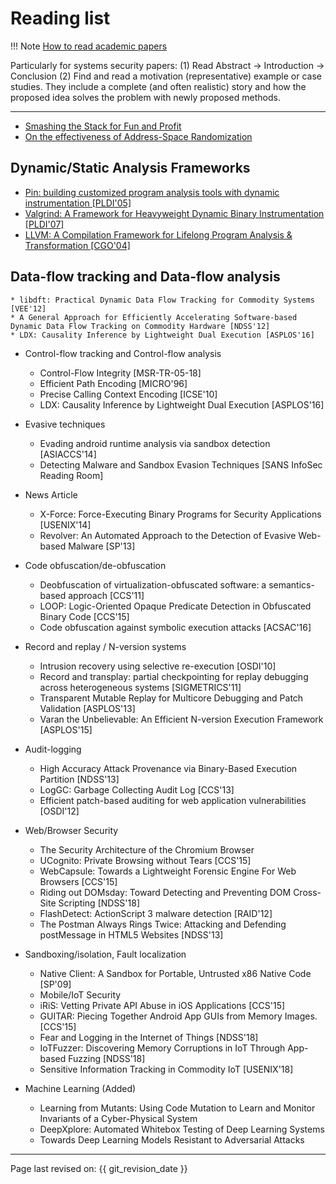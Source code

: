 # Reading list

!!! Note
   [How to read academic papers](https://medium.com/ai-saturdays/how-to-read-academic-papers-without-freaking-out-3f7ef43a070f)

Particularly for systems security papers: 
    (1) Read Abstract -> Introduction -> Conclusion
    (2) Find and read a motivation (representative) example or case studies. They include a complete (and often realistic) story and how the proposed idea solves the problem with newly proposed methods. 

---

* [Smashing the Stack for Fun and Profit](http://phrack.org/issues/49/14.html#article)
* [On the effectiveness of Address-Space Randomization](https://web.stanford.edu/~blp/papers/asrandom.pdf)

## Dynamic/Static Analysis Frameworks

* [Pin: building customized program analysis tools with dynamic instrumentation [PLDI'05]]()
* [Valgrind: A Framework for Heavyweight Dynamic Binary Instrumentation [PLDI'07]]()
* [LLVM: A Compilation Framework for Lifelong Program Analysis &
    Transformation [CGO'04]]()

## Data-flow tracking and Data-flow analysis
    * libdft: Practical Dynamic Data Flow Tracking for Commodity Systems [VEE'12]
    * A General Approach for Efficiently Accelerating Software-based Dynamic Data Flow Tracking on Commodity Hardware [NDSS'12]
    * LDX: Causality Inference by Lightweight Dual Execution [ASPLOS'16]

* Control-flow tracking and Control-flow analysis
    * Control-Flow Integrity [MSR-TR-05-18]
    * Efficient Path Encoding [MICRO'96]
    * Precise Calling Context Encoding [ICSE'10]
    * LDX: Causality Inference by Lightweight Dual Execution [ASPLOS'16]

* Evasive techniques
    * Evading android runtime analysis via sandbox detection [ASIACCS'14]
    * Detecting Malware and Sandbox Evasion Techniques [SANS InfoSec Reading Room]

* News Article
    * X-Force: Force-Executing Binary Programs for Security Applications [USENIX'14]
    * Revolver: An Automated Approach to the Detection of Evasive Web-based Malware [SP'13]

* Code obfuscation/de-obfuscation
    * Deobfuscation of virtualization-obfuscated software: a semantics-based approach [CCS'11]
    * LOOP: Logic-Oriented Opaque Predicate Detection in Obfuscated Binary Code [CCS'15]
    * Code obfuscation against symbolic execution attacks [ACSAC'16]

* Record and replay / N-version systems
    * Intrusion recovery using selective re-execution [OSDI'10]
    * Record and transplay: partial checkpointing for replay debugging across heterogeneous systems [SIGMETRICS'11]
    * Transparent Mutable Replay for Multicore Debugging and Patch Validation [ASPLOS'13]
    * Varan the Unbelievable: An Efficient N-version Execution Framework [ASPLOS'15]

* Audit-logging
    * High Accuracy Attack Provenance via Binary-Based Execution Partition [NDSS'13]
    * LogGC: Garbage Collecting Audit Log [CCS'13]
    * Efficient patch-based auditing for web application vulnerabilities [OSDI'12]

* Web/Browser Security
    * The Security Architecture of the Chromium Browser 
    * UCognito: Private Browsing without Tears [CCS'15] 
    * WebCapsule: Towards a Lightweight Forensic Engine For Web Browsers  [CCS'15]
    * Riding out DOMsday: Toward Detecting and  Preventing DOM Cross-Site Scripting [NDSS'18]
    * FlashDetect: ActionScript 3 malware detection [RAID'12]
    * The Postman Always Rings Twice: Attacking and Defending postMessage in HTML5 Websites [NDSS'13]

* Sandboxing/isolation, Fault localization
    * Native Client: A Sandbox for Portable, Untrusted x86 Native Code [SP'09]
    * Mobile/IoT Security
    * iRiS: Vetting Private API Abuse in iOS Applications [CCS'15]
    * GUITAR: Piecing Together Android App GUIs from Memory Images. [CCS'15]
    * Fear and Logging in the Internet of Things [NDSS'18]
    * IoTFuzzer: Discovering Memory Corruptions in IoT Through App-based Fuzzing [NDSS'18]
    * Sensitive Information Tracking in Commodity IoT [USENIX'18]

* Machine Learning (Added)
    * Learning from Mutants: Using Code Mutation to Learn and Monitor Invariants of a Cyber-Physical System 
    * DeepXplore: Automated Whitebox Testing of Deep Learning Systems
    * Towards Deep Learning Models Resistant to Adversarial Attacks

----
Page last revised on: {{ git_revision_date }}